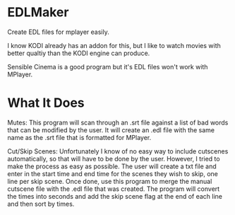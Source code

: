 # EDLMaker
Create EDL files for mplayer easily.

I know KODI already has an addon for this, but I like to watch movies with better qualtiy than the KODI engine can produce.

Sensible Cinema is a good program but it's EDL files won't work with MPlayer. 

# What It Does
Mutes:
This program will scan through an .srt file against a list of bad words that can be modified by the user. It will create an .edl file with the same name as the .srt file that is formatted for MPlayer. 

Cut/Skip Scenes:
Unfortunately I know of no easy way to include cutscenes automatically, so that will have to be done by the user. However, I tried to make the process as easy as possible. The user will create a txt file and enter in the start time and end time for the scenes they wish to skip, one line per skip scene. Once done, use this program to merge the manual cutscene file with the .edl file that was created. The program will convert the times into seconds and add the skip scene flag at the end of each line and then sort by times.
